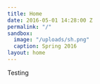 ```yaml
---
title: Home
date: 2016-05-01 14:28:00 Z
permalink: "/"
sandbox:
  image: "/uploads/sh.png"
  caption: Spring 2016
layout: home
---
```


Testing